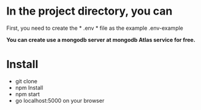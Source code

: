 In the project directory, you can
===============================

First, you need to create the * .env * file as the example .env-example

**You can create use a mongodb server at mongodb Atlas service for free.**

# Install
* git clone 
* npm Install
* npm start
* go localhost:5000 on your browser

